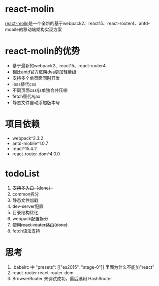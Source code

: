 # react-molin

[react-molin](https://github.com/Molin123/react-molin)是一个全新的基于webpack2、react15、react-router4、antd-mobile的移动端架构实现方案

# react-molin的优势

* 基于最新的webpack2、react15、react-router4
* 相比antd官方框架[dva]()更加轻量级
* 支持多个单页面同时开发
* less替代css
* 不同页面css/js单独合并压缩
* fetch替代Ajax
* 静态文件自动添加版本号


# 项目依赖

* webpack^2.3.2
* antd-mobile^1.0.7
* react^15.4.2
* react-router-dom^4.0.0



# todoList

1. ~~支持多入口（done）~~
2. common拆分
3. 静态文件加戳
4. dev-server配置
5. 目录结构优化
6. webpack配置拆分
7. ~~使用react-router路由(done)~~
8. fetch语法支持

# 思考

1. .babelrc 中 "presets": [["es2015", "stage-0"]] 里面为什么不能加"react"
2. react-router  react-router-dom
3. BrowserRouter 未调试成功，最后选用 HashRouter
